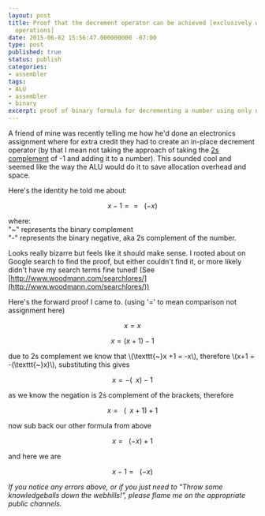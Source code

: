 ```yaml
---
layout: post
title: Proof that the decrement operator can be achieved [exclusively with binary
  operations]
date: 2015-06-02 15:56:47.000000000 -07:00
type: post
published: true
status: publish
categories:
- assembler
tags:
- ALU
- assembler
- binary
excerpt: proof of binary formula for decrementing a number using only neg and not.
---
```

A friend of mine was recently telling me how he'd done an electronics assignment where for extra credit they had to create an in-place decrement operator (by that I mean not taking the approach of taking the [2s complement](http://en.wikipedia.org/wiki/Two%27s_complement) of -1 and adding it to a number). This sounded cool and seemed like the way the ALU would do it to save allocation overhead and space.

Here's the identity he told me about:

$$x - 1 == \texttt{~}(-x)$$

where:     
"~" represents the binary complement    
"-" represents the binary negative, aka 2s complement of the number.   
 
Looks really bizarre but feels like it should make sense. I rooted about on Google search to find the proof, but either couldn't find it, or more likely didn't have my search terms fine tuned! (See [http://www.woodmann.com/searchlores/](http://www.woodmann.com/searchlores/))

Here's the forward proof I came to. (using '=' to mean comparison not assignment here)

$$x = x$$

$$x = (x+1) -1$$

due to 2s complement we know that \\(\texttt{~}x +1 = -x\\), therefore \\(x+1 = -(\texttt{~}x)\\), substituting this gives

$$x = -(\texttt{~} x) - 1$$

as we know the negation is 2s complement of the brackets, therefore

$$x = \texttt{~}(\texttt{~}x +1) +1$$

now sub back our other formula from above

$$x = \texttt{~}(-x) +1$$

and here we are

$$x -1 = \texttt{~}(-x)$$

_If you notice any errors above, or if you just need to "Throw some knowledgeballs down the webhills!", please flame me on the appropriate public channels._

